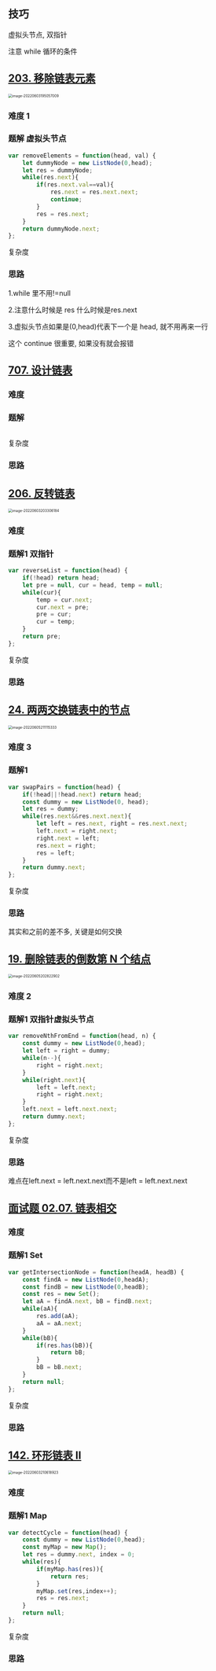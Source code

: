 ## 技巧

虚拟头节点, 双指针

注意 while 循环的条件

## [203. 移除链表元素](https://leetcode.cn/problems/remove-linked-list-elements/)

<img src="https://wuzhi-img.oss-cn-shanghai.aliyuncs.com/img/image-20220603195057009.png" alt="image-20220603195057009" style="zoom:50%;" />

### 难度 1

### 题解 虚拟头节点

```js
var removeElements = function(head, val) {
    let dummyNode = new ListNode(0,head);
    let res = dummyNode;
    while(res.next){
        if(res.next.val==val){
            res.next = res.next.next;
            continue;
        }
        res = res.next;
    }
    return dummyNode.next;
};
```

复杂度

### 思路

1.while 里不用!=null

2.注意什么时候是 res 什么时候是res.next

3.虚拟头节点如果是(0,head)代表下一个是 head, 就不用再来一行

这个 continue 很重要, 如果没有就会报错

## [707. 设计链表](https://leetcode.cn/problems/design-linked-list/)



### 难度

### 题解

```js

```

复杂度

### 思路



## [206. 反转链表](https://leetcode.cn/problems/reverse-linked-list/)

<img src="https://wuzhi-img.oss-cn-shanghai.aliyuncs.com/img/image-20220603203306184.png" alt="image-20220603203306184" style="zoom:50%;" />

### 难度

### 题解1 双指针

```js
var reverseList = function(head) {
    if(!head) return head;
    let pre = null, cur = head, temp = null;
    while(cur){
        temp = cur.next;
        cur.next = pre;
        pre = cur;
        cur = temp;
    }
    return pre;
};
```

复杂度

### 思路



## [24. 两两交换链表中的节点](https://leetcode.cn/problems/swap-nodes-in-pairs/)

<img src="/Users/yezhengrong/Library/Application%20Support/typora-user-images/image-20220605211115333.png" alt="image-20220605211115333" style="zoom:50%;" />

### 难度 3

### 题解1 

```js
var swapPairs = function(head) {
    if(!head||!head.next) return head; 
    const dummy = new ListNode(0, head);
    let res = dummy;
    while(res.next&&res.next.next){
        let left = res.next, right = res.next.next;
        left.next = right.next;
        right.next = left;
        res.next = right;
        res = left;
    }
    return dummy.next;
};
```

复杂度

### 思路

其实和之前的差不多, 关键是如何交换

## [19. 删除链表的倒数第 N 个结点](https://leetcode.cn/problems/remove-nth-node-from-end-of-list/)

<img src="https://wuzhi-img.oss-cn-shanghai.aliyuncs.com/img/image-20220605202822902.png" alt="image-20220605202822902" style="zoom:50%;" />

### 难度 2

### 题解1 双指针虚拟头节点

```js
var removeNthFromEnd = function(head, n) {
    const dummy = new ListNode(0,head);
    let left = right = dummy;
    while(n--){
        right = right.next;
    }
    while(right.next){
        left = left.next;
        right = right.next;
    }
    left.next = left.next.next;
    return dummy.next;
};
```

复杂度

### 思路

难点在left.next = left.next.next而不是left = left.next.next

## [面试题 02.07. 链表相交](https://leetcode.cn/problems/intersection-of-two-linked-lists-lcci/)



### 难度

### 题解1 Set

```js
var getIntersectionNode = function(headA, headB) {
    const findA = new ListNode(0,headA);
    const findB = new ListNode(0,headB);
    const res = new Set();
    let aA = findA.next, bB = findB.next;
    while(aA){
        res.add(aA);
        aA = aA.next;
    }
    while(bB){
        if(res.has(bB)){
            return bB;
        }
        bB = bB.next;
    }
    return null;
};
```

复杂度

### 思路



## [142. 环形链表 II](https://leetcode.cn/problems/linked-list-cycle-ii/)

<img src="https://wuzhi-img.oss-cn-shanghai.aliyuncs.com/img/image-20220603210618923.png" alt="image-20220603210618923" style="zoom:50%;" />

### 难度

### 题解1 Map

```js
var detectCycle = function(head) {
    const dummy = new ListNode(0,head);
    const myMap = new Map();
    let res = dummy.next, index = 0;
    while(res){
        if(myMap.has(res)){
            return res;
        }
        myMap.set(res,index++);
        res = res.next;
    }
    return null;
};
```

复杂度

### 思路

